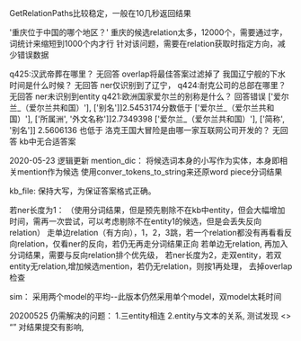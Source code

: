 GetRelationPaths比较稳定，一般在10几秒返回结果

'重庆位于中国的哪个地区？' 重庆的候选relation太多，12000个，需要通过字，词统计来缩短到1000个内才行
针对该问题，需要在relation获取时指定方向，减少错误数据

q425:汉武帝葬在哪里？    无回答   overlap将最佳答案过滤掉了
我国辽宁舰的下水时间是什么时候？  无回答      ner仅识别到了辽宁，
q424:耐克公司的总部在哪里？    无回答   ner未识别到entity
q421:欧洲国家爱尔兰的别称是什么？ 回答错误    ['爱尔兰_（爱尔兰共和国）'], ['别名']]2.5453174分数低于 ['爱尔兰_（爱尔兰共和国）'], ['所属洲', '外文名称']]2.7349398
['爱尔兰_（爱尔兰共和国）'], ['简称', '别名']] 2.5606136 也低于
洛克王国大冒险是由哪一家互联网公司开发的？  无回答   kb中无合适答案


2020-05-23 逻辑更新
mention_dic：
将候选词本身的小写作为实体，本身即相关mention作为候选
使用conver_tokens_to_string来还原word piece分词结果

kb_file: 保持大写，为保证答案格式正确。

若ner长度为1：
    （使用分词结果，但是预先剔除不在kb中entity，但会大幅增加时间，需再一次尝试，可以考虑剔除不在entity1的候选，但是会丢失反向relation）
    走单边relation（有方向），1，2，3跳，若一个relation都没有再看看反向relation，仅看ner的反向，若仍无再走分词结果正向
    若单边无relation, 再加入分词结果，需要与反向relation排个优先级，
    若ner长度为2，走双entity，若双entity无relation,增加候选mention，若仍无relation，则按1再处理，
去掉overlap检查

sim：
    采用两个model的平均--此版本仍然采用单个model，双model太耗时间
    

20200525
仍需解决的问题：
    1.三entity相连
    2.entity与文本的关系, 测试发现 <> “” 对结果提交有影响,